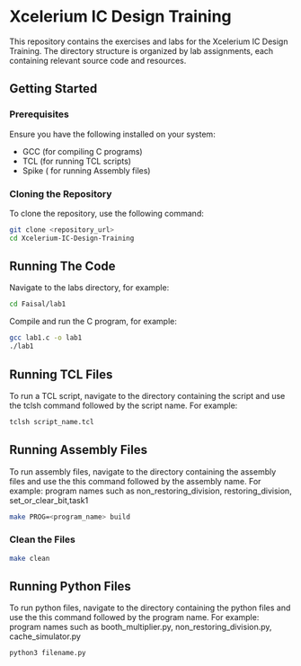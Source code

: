 # Xcelerium IC Design Training

This repository contains the exercises and labs for the Xcelerium IC Design Training. The directory structure is organized by lab assignments, each containing relevant source code and resources.

## Getting Started

### Prerequisites

Ensure you have the following installed on your system:
- GCC (for compiling C programs)
- TCL (for running TCL scripts)
- Spike ( for running Assembly files)

### Cloning the Repository

To clone the repository, use the following command:

```bash
git clone <repository_url>
cd Xcelerium-IC-Design-Training
```

## Running The Code

Navigate to the labs directory, for example:
```bash
cd Faisal/lab1
```


Compile and run the C program, for example:

```bash
gcc lab1.c -o lab1
./lab1
```

## Running TCL Files

To run a TCL script, navigate to the directory containing the script and use the tclsh command followed by the script name. For example:

```bash
tclsh script_name.tcl
```

## Running Assembly Files

To run assembly files, navigate to the directory containing the assembly files and use the this command followed by the assembly name. For example: program names such as non_restoring_division, restoring_division, set_or_clear_bit,task1

```bash
make PROG=<program_name> build
```
### Clean the Files
```bash
make clean
```
## Running Python Files

To run python files, navigate to the directory containing the python files and use the this command followed by the program name. For example: program names such as booth_multiplier.py, non_restoring_division.py, cache_simulator.py

```bash
python3 filename.py
```



